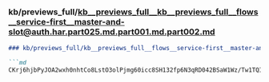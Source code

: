 ### kb/previews_full/kb__previews_full__kb__previews_full__flows__service-first__master-and-slot@auth.har.part025.md.part001.md.part002.md

```md
### kb/previews_full/kb__previews_full__flows__service-first__master-and-slot@auth.har.part025.md.part001.md (part 002)

```md
CKrj6hjbPyJOA2wxh0nhtCo8LstO3olPjmg60icc8SH132fp6N3qRD042BSaW1Wz/Tw1TQItutjVoKFa8N2D1zcWJrlKG3AK4
```

```

```
